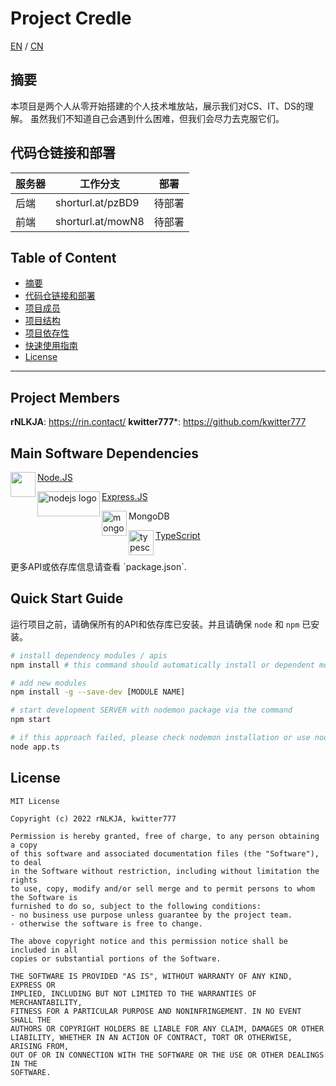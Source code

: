 <div><h1>Project Credle</h1> <span align="right"><a href="https://github.com/chuangyu-hscy/-/blob/main/README.md">EN</a> / <a href="https://github.com/chuangyu-hscy/-/blob/main/doc/README.CN.md">CN</a></span></div>

## 摘要
本项目是两个人从零开始搭建的个人技术堆放站，展示我们对CS、IT、DS的理解。 虽然我们不知道自己会遇到什么困难，但我们会尽力去克服它们。

## 代码仓链接和部署

| 服务器 | 工作分支 | 部署 |
| ---- | ---- | ---- |
| 后端 | shorturl.at/pzBD9 | 待部署 |
| 前端 | shorturl.at/mowN8 | 待部署 |

## Table of Content
- [摘要](#summary)
- [代码仓链接和部署](#git-repository-links-and-deployments)
- [项目成员](#project-members)
- [项目结构](#project-structure)
- [项目依存性](#project-main-depedencies)
- [快速使用指南](#quick-start-guide)
- [License](#license)

---

## Project Members
**rNLKJA**: https://rin.contact/
**kwitter777***: https://github.com/kwitter777

## Main Software Dependencies
<img src="https://d2eip9sf3oo6c2.cloudfront.net/tags/images/000/000/256/square_480/nodejslogo.png" width=40 height=40 align='left'> [Node.JS](https://nodejs.org/zh-cn/) 

<img src="https://encrypted-tbn0.gstatic.com/images?q=tbn:ANd9GcQC3K-0hD8O4jYTq08n2QRjl5JCQaiVMXB5vHlxmDIfRE5e-vbD1bGg5GB5trDgEar29OU&usqp=CAU" alt="nodejs logo" width=100 height=40 align='left'> [Express.JS](https://expressjs.com/zh-cn/) 

<img src="https://encrypted-tbn0.gstatic.com/images?q=tbn:ANd9GcSKqvvX_EDD6iSTNVOiisKFTnn1UbWaMlSkp9hkGCk0bCI5loN1X90PaF50415A1S_uAhE&usqp=CAU" alt="mongodb logo" width=40 height=40 align='left'> MongoDB 


<img src="https://upload.wikimedia.org/wikipedia/commons/thumb/4/4c/Typescript_logo_2020.svg/1200px-Typescript_logo_2020.svg.png" alt="typescript logo" width=40 height=40 align='left'> [TypeScript](https://www.typescriptlang.org/)

<br />
更多API或依存库信息请查看 `package.json`.

## Quick Start Guide
运行项目之前，请确保所有的API和依存库已安装。并且请确保 `node` 和 `npm` 已安装。

``` bash
# install dependency modules / apis
npm install # this command should automatically install or dependent modules based on package.json

# add new modules
npm install -g --save-dev [MODULE NAME]

# start development SERVER with nodemon package via the command
npm start

# if this approach failed, please check nodemon installation or use node instead
node app.ts
```

## License
```
MIT License

Copyright (c) 2022 rNLKJA, kwitter777

Permission is hereby granted, free of charge, to any person obtaining a copy
of this software and associated documentation files (the "Software"), to deal
in the Software without restriction, including without limitation the rights
to use, copy, modify and/or sell merge and to permit persons to whom the Software is
furnished to do so, subject to the following conditions:
- no business use purpose unless guarantee by the project team.
- otherwise the software is free to change.

The above copyright notice and this permission notice shall be included in all
copies or substantial portions of the Software.

THE SOFTWARE IS PROVIDED "AS IS", WITHOUT WARRANTY OF ANY KIND, EXPRESS OR
IMPLIED, INCLUDING BUT NOT LIMITED TO THE WARRANTIES OF MERCHANTABILITY,
FITNESS FOR A PARTICULAR PURPOSE AND NONINFRINGEMENT. IN NO EVENT SHALL THE
AUTHORS OR COPYRIGHT HOLDERS BE LIABLE FOR ANY CLAIM, DAMAGES OR OTHER
LIABILITY, WHETHER IN AN ACTION OF CONTRACT, TORT OR OTHERWISE, ARISING FROM,
OUT OF OR IN CONNECTION WITH THE SOFTWARE OR THE USE OR OTHER DEALINGS IN THE
SOFTWARE.
```
